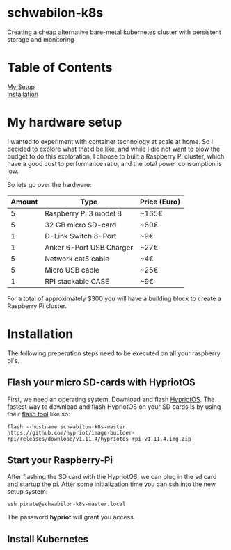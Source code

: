 # schwabilon-k8s
Creating a cheap alternative bare-metal kubernetes cluster with persistent storage and monitoring

# Table of Contents  
[My Setup](#hardware)  
[Installation](#installation)  


# My hardware setup
<a name="hardware" ></a>
I wanted to experiment with container technology at scale at home. So I decided to explore what that’d be like, and  while I did not want to blow the budget to do this exploration, I choose to built a Raspberry Pi cluster, which have a good cost to performance ratio, and the total power consumption is low.

So lets go over the hardware:

| Amount  | Type                     | Price (Euro)    |
| --------|--------------------------| ----------------|
| 5       | Raspberry Pi 3 model B   | ~165€           |
| 5       | 32 GB micro SD-card      | ~60€            |
| 1       | D-Link Switch 8-Port     | ~9€             |
| 1       | Anker 6-Port USB Charger | ~27€            | 
| 5       | Network cat5 cable       | ~4€             | 
| 5       | Micro USB cable          | ~25€            |
| 1       | RPI stackable CASE       | ~9€             |

For a total of approximately $300 you will have a building block to create a Raspberry Pi cluster.

# Installation
<a name="installation"></a>
The following preperation steps need to be executed on all your raspberry pi's.

## Flash your micro SD-cards with HypriotOS
First, we need an operating system. Download and flash [HypriotOS](https://github.com/hypriot/image-builder-rpi/releases). The fastest way to download and flash HypriotOS on your SD cards is by using their [flash tool](https://github.com/hypriot/flash) like so:

`flash --hostname schwabilon-k8s-master https://github.com/hypriot/image-builder-rpi/releases/download/v1.11.4/hypriotos-rpi-v1.11.4.img.zip`

## Start your Raspberry-Pi
After flashing the SD card with the HypriotOS, we can plug in the sd card and startup the pi.
After some initialization time you can ssh into the new setup system:

`ssh pirate@schwabilon-k8s-master.local`

The password **hypriot** will grant you access.

## Install Kubernetes

